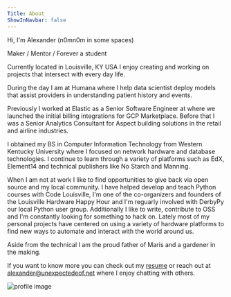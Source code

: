 ```yaml
---
Title: About
ShowInNavbar: false
---
```


Hi, I'm Alexander (n0mn0m in some spaces)

Maker / Mentor / Forever a student

Currently located in Louisville, KY USA I enjoy creating and working on projects that
intersect with every day life. 


During the day I am at Humana where I help data scientist deploy models that assist
providers in understanding patient history and events.


Previously I worked at Elastic as a Senior Software Engineer at where we launched the
initial billing integrations for GCP Marketplace. Before that I was a Senior Analytics
Consultant for Aspect building solutions in the retail and airline industries.


I obtained my BS in Computer Information Technology from Western Kentucky University
where I focused on network hardware and database technologies. I continue to learn
through a variety of platforms such as EdX, Element14 and technical publishers like
No Starch and Manning.


When I am not at work I like to find opportunities to give back via open source and my 
local community. I have helped develop and teach Python courses with Code Louisville, I'm
one of the co-organizers and founders of the Louisville Hardware Happy Hour and I'm
reguarly involved with DerbyPy our local Python user group. Additionally I like to write,
contribute to OSS and I'm constantly looking for something to hack on. Lately most of my
personal projects have centered on using a variety of hardware platforms to find new ways
to automate and interact with the world around us.


Aside from the technical I am the proud father of Maris and a gardener in the making.


If you want to know more you can check out my [resume](/resume) or reach out
at <alexander@unexpectedeof.net> where I enjoy chatting with others.

<p>
<img src="../assets/images/us.png" alt="profile image" align="middle">
</p>
